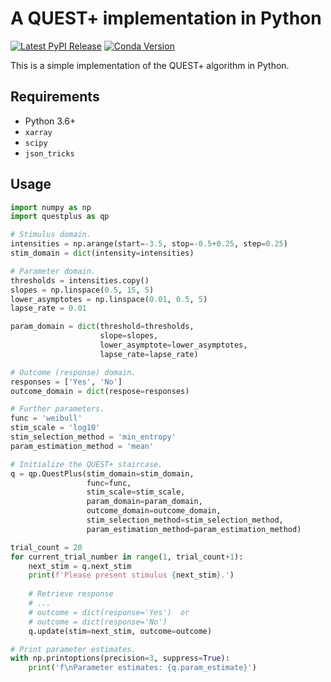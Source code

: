 # A QUEST+ implementation  in Python

[![Latest PyPI Release](https://img.shields.io/pypi/v/questplus.svg)](https://pypi.org/project/questplus/)
[![Conda Version](https://img.shields.io/conda/vn/conda-forge/questplus.svg)](https://anaconda.org/conda-forge/questplus)

This is a simple implementation of the QUEST+ algorithm in Python.

## Requirements
- Python 3.6+
- `xarray`
- `scipy`
- `json_tricks`

## Usage
```python
import numpy as np
import questplus as qp

# Stimulus domain.
intensities = np.arange(start=-3.5, stop=-0.5+0.25, step=0.25)
stim_domain = dict(intensity=intensities)

# Parameter domain.
thresholds = intensities.copy()
slopes = np.linspace(0.5, 15, 5)
lower_asymptotes = np.linspace(0.01, 0.5, 5)
lapse_rate = 0.01

param_domain = dict(threshold=thresholds,
                    slope=slopes,
                    lower_asymptote=lower_asymptotes,
                    lapse_rate=lapse_rate)

# Outcome (response) domain.
responses = ['Yes', 'No']
outcome_domain = dict(respose=responses)

# Further parameters.
func = 'weibull'
stim_scale = 'log10'
stim_selection_method = 'min_entropy'
param_estimation_method = 'mean'

# Initialize the QUEST+ staircase.
q = qp.QuestPlus(stim_domain=stim_domain,
                 func=func,
                 stim_scale=stim_scale,
                 param_domain=param_domain,
                 outcome_domain=outcome_domain,
                 stim_selection_method=stim_selection_method,
                 param_estimation_method=param_estimation_method)

trial_count = 20
for current_trial_number in range(1, trial_count+1):
    next_stim = q.next_stim
    print(f'Please present stimulus {next_stim}.')
    
    # Retrieve response
    # ...
    # outcome = dict(response='Yes')  or
    # outcome = dict(response='No')
    q.update(stim=next_stim, outcome=outcome)

# Print parameter estimates.
with np.printoptions(precision=3, suppress=True):
    print('f\nParameter estimates: {q.param_estimate}')

```